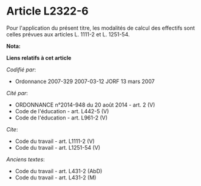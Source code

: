 # Article L2322-6

Pour l'application du présent titre, les modalités de calcul des effectifs sont celles prévues aux articles L. 1111-2 et L.
1251-54.

**Nota:**



**Liens relatifs à cet article**

_Codifié par_:

  - Ordonnance 2007-329 2007-03-12 JORF 13 mars 2007

_Cité par_:

  - ORDONNANCE n°2014-948 du 20 août 2014 - art. 2 (V)
  - Code de l'éducation - art. L442-5 (V)
  - Code de l'éducation - art. L961-2 (V)

_Cite_:

  - Code du travail - art. L1111-2 (V)
  - Code du travail - art. L1251-54 (V)

_Anciens textes_:

  - Code du travail - art. L431-2 (AbD)
  - Code du travail - art. L431-2 (M)
